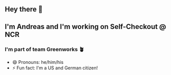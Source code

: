 ## Hey there 👋 
## I'm Andreas and I'm working on Self-Checkout @ NCR
### I'm part of team Greenworks 🪴

- 😄 Pronouns: he/him/his
- ⚡ Fun fact: I'm a US and German citizen!
